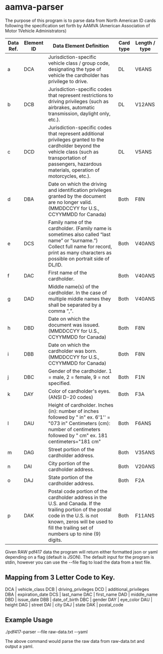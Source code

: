 # aamva-parser
The purpose of this program is to parse data from North American ID cards following the specification set forth by AAMVA (American Association of Motor 1Vehicle Administrators)

| Data Ref. | Element ID | Data Element Definition                                                                                               | Card type | Length / type |
|-----------|------------|-----------------------------------------------------------------------------------------------------------------------|-----------|---------------|
| a         | DCA        | Jurisdiction-specific vehicle class / group code, designating the type of vehicle the cardholder has privilege to drive. | DL        | V6ANS         |
| b         | DCB        | Jurisdiction-specific codes that represent restrictions to driving privileges (such as airbrakes, automatic transmission, daylight only, etc.). | DL        | V12ANS        |
| c         | DCD        | Jurisdiction-specific codes that represent additional privileges granted to the cardholder beyond the vehicle class (such as transportation of passengers, hazardous materials, operation of motorcycles, etc.). | DL        | V5ANS         |
| d         | DBA        | Date on which the driving and identification privileges granted by the document are no longer valid. (MMDDCCYY for U.S., CCYYMMDD for Canada) | Both      | F8N           |
| e         | DCS        | Family name of the cardholder. (Family name is sometimes also called “last name” or “surname.”) Collect full name for record, print as many characters as possible on portrait side of DL/ID. | Both      | V40ANS        |
| f         | DAC        | First name of the cardholder.                                                                                         | Both      | V40ANS        |
| g         | DAD        | Middle name(s) of the cardholder. In the case of multiple middle names they shall be separated by a comma “,”.       | Both      | V40ANS        |
| h         | DBD        | Date on which the document was issued. (MMDDCCYY for U.S., CCYYMMDD for Canada)                                      | Both      | F8N           |
| i         | DBB        | Date on which the cardholder was born. (MMDDCCYY for U.S., CCYYMMDD for Canada)                                      | Both      | F8N           |
| j         | DBC        | Gender of the cardholder. 1 = male, 2 = female, 9 = not specified.                                                  | Both      | F1N           |
| k         | DAY        | Color of cardholder's eyes. (ANSI D-20 codes)                                                                        | Both      | F3A           |
| l         | DAU        | Height of cardholder. Inches (in): number of inches followed by " in" ex. 6'1'' = "073 in" Centimeters (cm): number of centimeters followed by " cm" ex. 181 centimeters="181 cm" | Both      | F6ANS         |
| m         | DAG        | Street portion of the cardholder address.                                                                             | Both      | V35ANS        |
| n         | DAI        | City portion of the cardholder address.                                                                               | Both      | V20ANS        |
| o         | DAJ        | State portion of the cardholder address.                                                                              | Both      | F2A           |
| p         | DAK        | Postal code portion of the cardholder address in the U.S. and Canada. If the trailing portion of the postal code in the U.S. is not known, zeros will be used to fill the trailing set of numbers up to nine (9) digits. | Both      | F11ANS        |


Given RAW pdf417 data the program will return either formatted json or yaml depending on a flag (default is JSON).
The default input for the program is stdin, however you can use the --file flag to load the data from a text file.

## Mapping from 3 Letter Code to Key. 
DCA | vehicle_class
DCB | driving_privileges
DCD | additional_privileges
DBA | expiration_date
DCS | last_name
DAC | first_name 
DAD | middle_name
DBD | issue_date
DBB | date_of_birth
DBC | gender
DAY | eye_color
DAU | height
DAG | street
DAI | city
DAJ | state
DAK | postal_code

## Example Usage
./pdf417-parser --file raw-data.txt --yaml

The above command would parse the raw data from raw-data.txt and output a yaml.
